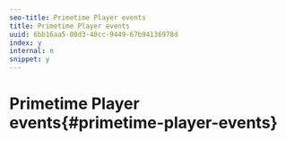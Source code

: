 ```yaml
---
seo-title: Primetime Player events
title: Primetime Player events
uuid: 6bb16aa5-08d3-40cc-9449-67b94136978d
index: y
internal: n
snippet: y
---
```


# Primetime Player events{#primetime-player-events}

